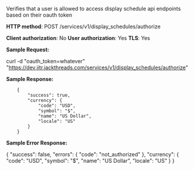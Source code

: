 Verifies that a user is allowed to access display schedule api endpoints based on their oauth token


**HTTP method**: POST /services/v1/display_schedules/authorize

**Client authorization**: No
**User authorization**: Yes
**TLS**: Yes


**Sample Request:**

curl -d "oauth_token=whatever" "https://dev.jitr.jackthreads.com/services/v1/display_schedules/authorize" 


**Sample Response:**


        {
            "success": true,
            "currency": {
                "code": "USD",
                "symbol": "$",
                "name": "US Dollar",
                "locale": "US"
            }
        }
        

**Sample Error Response:**

        
{
    "success": false,
    "errors": {
        "code": "not_authorized"
    },
    "currency": {
        "code": "USD",
        "symbol": "$",
        "name": "US Dollar",
        "locale": "US"
    }
}
